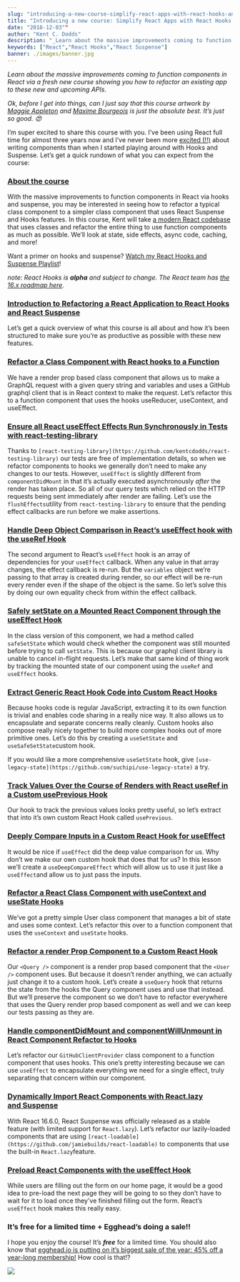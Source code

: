```yaml
---
slug: "introducing-a-new-course-simplify-react-apps-with-react-hooks-and-suspense""
title: "Introducing a new course: Simplify React Apps with React Hooks and Suspense""
date: "2018-12-03""
author: "Kent C. Dodds"
description: "_Learn about the massive improvements coming to function components in React via a fresh new course showing you how to refactor an existing…_"
keywords: ["React","React Hooks","React Suspense"]
banner: ./images/banner.jpg
---
```


_Learn about the massive improvements coming to function components in React via
a fresh new course showing you how to refactor an existing app to these new and
upcoming APIs._

_Ok, before I get into things, can I just say that this course artwork by_
[_Maggie Appleton_](https://twitter.com/mappletons) _and_
[_Maxime Bourgeois_](https://twitter.com/MaximalGFX) _is just the absolute best.
It’s just so good. 😍_

I’m super excited to share this course with you. I’ve been using React full time
for almost three years now and I’ve never been more
[excited (!!)](https://www.youtube.com/watch?v=0jlTw2XI7I8&list=PLV5CVI1eNcJgCrPH_e6d57KRUTiDZgs0u)
about writing components than when I started playing around with Hooks and
Suspense. Let’s get a quick rundown of what you can expect from the course:

### [About the course](https://egghead.io/courses/simplify-react-apps-with-react-hooks-and-suspense)

With the massive improvements to function components in React via hooks and
suspense, you may be interested in seeing how to refactor a typical class
component to a simpler class component that uses React Suspense and Hooks
features. In this course, Kent will take
[a modern React codebase](https://github.com/kentcdodds/react-github-profile)
that uses classes and refactor the entire thing to use function components as
much as possible. We’ll look at state, side effects, async code, caching, and
more!

Want a primer on hooks and suspense?
[Watch my React Hooks and Suspense Playlist](https://egghead.io/playlists/react-hooks-and-suspense-650307f2)!

_note: React Hooks is_ **_alpha_** _and subject to change. The React team has_
[_the 16.x roadmap here_](https://reactjs.org/blog/2018/11/27/react-16-roadmap.html)_._

### [Introduction to Refactoring a React Application to React Hooks and React Suspense](https://egghead.io/lessons/react-introduction-to-refactoring-a-react-application-to-react-hooks-and-react-suspense)

Let’s get a quick overview of what this course is all about and how it’s been
structured to make sure you’re as productive as possible with these new
features.

### [Refactor a Class Component with React hooks to a Function](https://egghead.io/lessons/react-refactor-a-class-component-with-react-hooks-to-a-function)

We have a render prop based class component that allows us to make a GraphQL
request with a given query string and variables and uses a GitHub graphql client
that is in React context to make the request. Let’s refactor this to a function
component that uses the hooks useReducer, useContext, and useEffect.

### [Ensure all React useEffect Effects Run Synchronously in Tests with react-testing-library](https://egghead.io/lessons/react-ensure-all-react-useeffect-effects-run-synchronously-in-tests-with-react-testing-library)

Thanks to
`[react-testing-library](https://github.com/kentcdodds/react-testing-library)`
our tests are free of implementation details, so when we refactor components to
hooks we generally don’t need to make any changes to our tests. However,
`useEffect` is slightly different from `componentDidMount` in that it’s actually
executed asynchronously _after_ the render has taken place. So all of our query
tests which relied on the HTTP requests being sent immediately after render are
failing. Let’s use the `flushEffects`utility from `react-testing-library` to
ensure that the pending effect callbacks are run before we make assertions.

### [Handle Deep Object Comparison in React’s useEffect hook with the useRef Hook](https://egghead.io/lessons/react-handle-deep-object-comparison-in-react-s-useeffect-hook-with-the-useref-hook)

The second argument to React’s `useEffect` hook is an array of dependencies for
your `useEffect` callback. When any value in that array changes, the effect
callback is re-run. But the `variables` object we’re passing to that array is
created during render, so our effect will be re-run every render even if the
shape of the object is the same. So let’s solve this by doing our own equality
check from within the effect callback.

### [Safely setState on a Mounted React Component through the useEffect Hook](https://egghead.io/lessons/react-safely-setstate-on-a-mounted-react-component-through-the-useeffect-hook)

In the class version of this component, we had a method called `safeSetState`
which would check whether the component was still mounted before trying to call
`setState`. This is because our graphql client library is unable to cancel
in-flight requests. Let’s make that same kind of thing work by tracking the
mounted state of our component using the `useRef` and `useEffect` hooks.

### [Extract Generic React Hook Code into Custom React Hooks](https://egghead.io/lessons/react-extract-generic-react-hook-code-into-custom-react-hooks)

Because hooks code is regular JavaScript, extracting it to its own function is
trivial and enables code sharing in a really nice way. It also allows us to
encapsulate and separate concerns really cleanly. Custom hooks also compose
really nicely together to build more complex hooks out of more primitive ones.
Let’s do this by creating a `useSetState` and `useSafeSetState`custom hook.

If you would like a more comprehensive `useSetState` hook, give
`[use-legacy-state](https://github.com/suchipi/use-legacy-state)` a try.

### [Track Values Over the Course of Renders with React useRef in a Custom usePrevious Hook](https://egghead.io/lessons/react-track-values-over-the-course-of-renders-with-react-useref-in-a-custom-useprevious-hook)

Our hook to track the previous values looks pretty useful, so let’s extract that
into it’s own custom React Hook called `usePrevious`.

### [Deeply Compare Inputs in a Custom React Hook for useEffect](https://egghead.io/lessons/react-deeply-compare-inputs-in-a-custom-react-hook-for-useeffect)

It would be nice if `useEffect` did the deep value comparison for us. Why don’t
we make our own custom hook that does that for us? In this lesson we’ll create a
`useDeepCompareEffect` which will allow us to use it just like a `useEffect`and
allow us to just pass the inputs.

### [Refactor a React Class Component with useContext and useState Hooks](https://egghead.io/lessons/react-refactor-a-react-class-component-with-usecontext-and-usestate-hooks)

We’ve got a pretty simple User class component that manages a bit of state and
uses some context. Let’s refactor this over to a function component that uses
the `useContext` and `useState` hooks.

### [Refactor a render Prop Component to a Custom React Hook](https://egghead.io/lessons/react-refactor-a-render-prop-component-to-a-custom-react-hook)

Our `<Query />` component is a render prop based component that the `<User />`
component uses. But because it doesn’t render anything, we can actually just
change it to a custom hook. Let’s create a `useQuery` hook that returns the
state from the hooks the Query component uses and use that instead. But we’ll
preserve the component so we don’t have to refactor everywhere that uses the
Query render prop based component as well and we can keep our tests passing as
they are.

### [Handle componentDidMount and componentWillUnmount in React Component Refactor to Hooks](https://egghead.io/lessons/react-handle-componentdidmount-and-componentwillunmount-in-react-component-refactor-to-hooks)

Let’s refactor our `GitHubClientProvider` class component to a function
component that uses hooks. This one’s pretty interesting because we can use
`useEffect` to encapsulate everything we need for a single effect, truly
separating that concern within our component.

### [Dynamically Import React Components with React.lazy and Suspense](https://egghead.io/lessons/react-dynamically-import-react-components-with-react-lazy-and-suspense)

With React 16.6.0, React Suspense was officially released as a stable feature
(with limited support for `React.lazy`). Let’s refactor our lazily-loaded
components that are using
`[react-loadable](https://github.com/jamiebuilds/react-loadable)` to components
that use the built-in `React.lazy`feature.

### [Preload React Components with the useEffect Hook](https://egghead.io/lessons/react-preload-react-components-with-the-useeffect-hook)

While users are filling out the form on our home page, it would be a good idea
to pre-load the next page they will be going to so they don’t have to wait for
it to load once they’ve finished filling out the form. React’s `useEffect` hook
makes this really easy.

### It’s free for a limited time + Egghead’s doing a sale!!

I hope you enjoy the course! It’s **_free_** for a limited time. You should also
know that
[egghead.io is putting on it’s biggest sale of the year: 45% off a year-long membership!](https://egghead.io/pricing)
How cool is that!?

![](https://cdn-images-1.medium.com/max/800/0*3HZ4zSI3RnF49MER)
